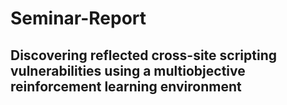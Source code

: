 # Seminar-Report

## Discovering reflected cross-site scripting vulnerabilities using a multiobjective reinforcement learning environment
